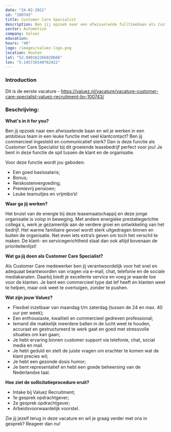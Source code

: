 ```yaml
---
date: "24-02-2021"
id: "100743"
title: Customer Care Specialist
description: Ben jij opzoek naar een afwisselende fulltimebaan als Customer Care Specialist in een leuk enthousiast team? Solliciteer dan vandaag nog!
sector: Automotive
company: Valuez
education:
hours: "40"
logo: /images/valuez-logo.png
location: Houten
lat: "52.040162266828666"
lon: "5.145716540762422"
---
```

### Introduction

Dit is de eerste vacature - https://valuez.nl/vacature/vacature-customer-care-specialist-valuez-recruitment-bv-100743/

<h3>Beschrijving:</h3>
<p></p><p><strong>What's in it for you?</strong></p>
<p>Ben jij opzoek naar een afwisselende baan en wil je werken in een ambitieus team in een leuke functie met veel klantcontact? Ben jij commercieel ingesteld en communicatief sterk? Dan is deze functie als Customer Care Specialist bij dit groeiende leasebedrijf perfect voor jou! Je bent in deze functie de spil tussen de klant en de organisatie.</p>
<p>Voor deze functie wordt jou geboden:</p>
<ul>
<li>Een goed basissalaris;</li>
<li>Bonus;</li>
<li>Reiskostenvergoeding;</li>
<li>Premievrij pensioen;</li>
<li>Leuke teamuitjes en vrijmibo’s!</li>
</ul>
<p><strong>Waar ga jij werken?</strong></p>
<p>Het bruist van de energie bij deze leasemaatschappij en deze jonge organisatie is volop in beweging. Met andere energieke prestatiegerichte collega`s, werk je gezamenlijk aan de verdere groei en ontwikkeling van het bedrijf. Het warme familiaire gevoel wordt sterk uitgedragen binnen en buiten de organisatie. Net even iets extra’s geven om toch het verschil te maken. De klant- en servicegerichtheid staat dan ook altijd bovenaan de prioriteitenlijst!</p>
<p><strong>Wat ga jij doen als Customer Care Specialist?</strong></p>
<p>Als Customer Care medewerker ben jij verantwoordelijk voor het snel en adequaat beantwoorden van vragen via e-mail, chat, telefonie en de sociale mediakanalen. Daarbij biedt je excellente service en voeg je waarde toe voor de klanten. Je bent een commercieel type dat lef heeft en klanten weet te helpen, maar ook weet te overtuigen, zonder te pushen.</p>
<p><strong>Wat zijn jouw Valuez?</strong></p>
<ul>
<li>Flexibel inzetbaar van maandag t/m zaterdag (tussen de 24 en max. 40 uur per week);</li>
<li>Een enthousiaste, kwaliteit en commercieel gedreven professional;</li>
<li>Iemand die makkelijk meerdere ballen in de lucht weet te houden, accuraat en gestructureerd te werk gaat en goed met stressvolle situaties om kan gaan;</li>
<li>Je hebt ervaring binnen customer support via telefonie, chat, social media en mail.</li>
<li>Je hebt geduld en stelt de juiste vragen om erachter te komen wat de klant precies wil;</li>
<li>Je hebt een gezonde dosis humor;</li>
<li>Je bent representatief en hebt een goede beheersing van de Nederlandse taal.</li>
</ul>
<p><strong>Hoe ziet de sollicitatieprocedure eruit?</strong></p>
<ul>
<li>Intake bij Valuez Recruitment;</li>
<li>1e gesprek opdrachtgever;</li>
<li>2e gesprek opdrachtgever;</li>
<li>Arbeidsvoorwaardelijk voorstel.</li>
</ul>
<p>Zie jij jezelf terug in deze vacature en wil je graag verder met ons in gesprek? Reageer dan nu!</p>
<p></p>

